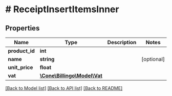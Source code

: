 # # ReceiptInsertItemsInner

## Properties

Name | Type | Description | Notes
------------ | ------------- | ------------- | -------------
**product_id** | **int** |  |
**name** | **string** |  | [optional]
**unit_price** | **float** |  |
**vat** | [**\Cone\Billingo\Model\Vat**](Vat.md) |  |

[[Back to Model list]](../../README.md#models) [[Back to API list]](../../README.md#endpoints) [[Back to README]](../../README.md)
